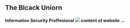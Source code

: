<html>
 <head>
  <h2> The Blcack Uniorn </h?>
 </head>
  <h4> Information Security Proffesional </h?>
  <img src="uni.jpg">	
 <body>
  content of website ...
 </body>
</html>
